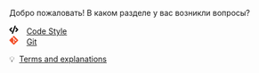 Добро пожаловать! 
В каком разделе у вас возникли вопросы?

<picture>
  <source media="(prefers-color-scheme: light)" srcset ="https://github.com/Krasnov-Midnight/Regulatory-Documents/blob/main/Image/Icon/Code_black.png">
  <source media="(prefers-color-scheme: dark)" srcset ="https://github.com/Krasnov-Midnight/Regulatory-Documents/blob/main/Image/Icon/Code_white.png">
  <img width="16" height="16" src="https://github.com/Krasnov-Midnight/Regulatory-Documents/blob/main/Image/Icon/Code_black.png">
</picture>
&ensp; <a href="Code-Style">Code Style</a>
<br>

<picture>
  <img width="16" height="16" src="https://github.com/Krasnov-Midnight/Regulatory-Documents/blob/main/Image/Icon/Git_Red.png">
</picture>
&ensp; <a href="Git">Git</a>
<br>

💡 &nbsp;[Terms and explanations](Terms-and-explanations)